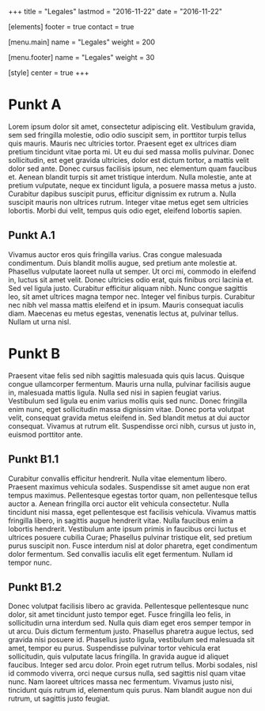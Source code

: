 +++
title = "Legales"
lastmod = "2016-11-22"
date = "2016-11-22"

[elements]
  footer = true
  contact = true

[menu.main]
  name = "Legales"
  weight = 200

[menu.footer]
  name = "Legales"
  weight = 30

[style]
  center = true
+++

# Punkt A
 Lorem ipsum dolor sit amet, consectetur adipiscing elit. Vestibulum gravida, sem sed fringilla molestie, odio odio suscipit sem, in porttitor turpis tellus quis mauris. Mauris nec ultricies tortor. Praesent eget ex ultrices diam pretium tincidunt vitae porta mi. Ut eu dui sed massa mollis pulvinar. Donec sollicitudin, est eget gravida ultricies, dolor est dictum tortor, a mattis velit dolor sed ante. Donec cursus facilisis ipsum, nec elementum quam faucibus et. Aenean blandit turpis sit amet tristique interdum. Nulla molestie, ante at pretium vulputate, neque ex tincidunt ligula, a posuere massa metus a justo. Curabitur dapibus suscipit purus, efficitur dignissim ex rutrum a. Nulla suscipit mauris non ultrices rutrum. Integer vitae metus eget sem ultricies lobortis. Morbi dui velit, tempus quis odio eget, eleifend lobortis sapien.

## Punkt A.1
Vivamus auctor eros quis fringilla varius. Cras congue malesuada condimentum. Duis blandit mollis augue, sed pretium ante molestie at. Phasellus vulputate laoreet nulla ut semper. Ut orci mi, commodo in eleifend in, luctus sit amet velit. Donec ultricies odio erat, quis finibus orci lacinia et. Sed vel ligula justo. Curabitur efficitur aliquam nibh. Nunc congue sagittis leo, sit amet ultrices magna tempor nec. Integer vel finibus turpis. Curabitur nec nibh vel massa mattis eleifend et in ipsum. Mauris consequat iaculis diam. Maecenas eu metus egestas, venenatis lectus at, pulvinar tellus. Nullam ut urna nisl. 

# Punkt B
 Praesent vitae felis sed nibh sagittis malesuada quis quis lacus. Quisque congue ullamcorper fermentum. Mauris urna nulla, pulvinar facilisis augue in, malesuada mattis ligula. Nulla sed nisi in sapien feugiat varius. Vestibulum sed ligula eu enim varius mollis quis sed nunc. Donec fringilla enim nunc, eget sollicitudin massa dignissim vitae. Donec porta volutpat velit, consequat gravida metus eleifend in. Sed blandit metus at dui auctor consequat. Vivamus at rutrum elit. Suspendisse orci nibh, cursus ut justo in, euismod porttitor ante.

## Punkt B1.1
Curabitur convallis efficitur hendrerit. Nulla vitae elementum libero. Praesent maximus vehicula sodales. Suspendisse sit amet augue non erat tempus maximus. Pellentesque egestas tortor quam, non pellentesque tellus auctor a. Aenean fringilla orci auctor elit vehicula consectetur. Nulla tincidunt nisi massa, eget pellentesque est facilisis vehicula. Vivamus mattis fringilla libero, in sagittis augue hendrerit vitae. Nulla faucibus enim a lobortis hendrerit. Vestibulum ante ipsum primis in faucibus orci luctus et ultrices posuere cubilia Curae; Phasellus pulvinar tristique elit, sed pretium purus suscipit non. Fusce interdum nisl at dolor pharetra, eget condimentum dolor fermentum. Sed convallis iaculis elit eget fermentum. Nullam id tempor nunc.

## Punkt B1.2
Donec volutpat facilisis libero ac gravida. Pellentesque pellentesque nunc dolor, sit amet tincidunt justo tempor eget. Fusce fringilla leo felis, in sollicitudin urna interdum sed. Nulla quis diam eget eros semper tempor in ut arcu. Duis dictum fermentum justo. Phasellus pharetra augue lectus, sed gravida nisi posuere id. Phasellus justo ligula, vestibulum sed malesuada sit amet, tempor eu purus. Suspendisse pulvinar tortor vehicula erat sollicitudin, quis vulputate lacus fringilla. In gravida augue id aliquet faucibus. Integer sed arcu dolor. Proin eget rutrum tellus. Morbi sodales, nisl id commodo viverra, orci neque cursus nulla, sed sagittis nisl quam vitae nunc. Nam laoreet ultrices massa nec fermentum. Vivamus justo nisi, tincidunt quis rutrum id, elementum quis purus. Nam blandit augue non dui rutrum, ut sagittis justo feugiat.
